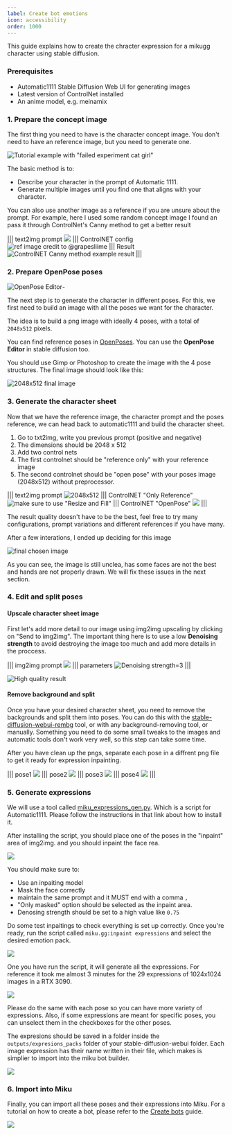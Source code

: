 ```yaml
---
label: Create bot emotions
icon: accessibility
order: 1000
---
```


This guide explains how to create the chracter expression for a mikugg character using stable diffusion.

### Prerequisites

- Automatic1111 Stable Diffusion Web UI for generating images
- Latest version of ControlNet installed
- An anime model, e.g. meinamix

### 1. Prepare the concept image

The first thing you need to have is the character concept image. You don't need to have an reference image, but you need to generate one.

![Tutorial example with "failed experiment cat girl"](/assets/emotion_tutorial_1.jpg)

The basic method is to:

- Describe your character in the prompt of Automatic 1111.
- Generate multiple images until you find one that aligns with your character.

You can also use another image as a reference if you are unsure about the prompt. For example, here I used some random concept image I found an pass it through ControlNet's Canny method to get a better result

||| text2img prompt
![](/assets/emotion_tutorial_2_1.png)
||| ControlNET config
![ref image credit to @grapesliime](/assets/emotion_tutorial_2.png)
||| Result
![ControlNET Canny method example result](/assets/emotion_tutorial_3.png)
|||

### 2. Prepare OpenPose poses

![OpenPose Editor](/assets/emotion_tutorial_4.png)-

The next step is to generate the character in different poses. For this, we first need to build an image with all the poses we want for the character.

The idea is to build a png image with ideally 4 poses, with a total of `2048x512` pixels.

You can find reference poses in [OpenPoses](https://openposes.com/). You can use the **OpenPose Editor** in stable diffusion too.

You should use Gimp or Photoshop to create the image with the 4 pose structures. The final image should look like this:

![2048x512 final image](/assets/emotion_tutorial_4_1.png)

### 3. Generate the character sheet

Now that we have the reference image, the character prompt and the poses reference, we can head back to automatic1111 and build the character sheet.

1. Go to txt2img, write you previous prompt (positive and negative)
2. The dimensions should be 2048 x 512
3. Add two control nets
4. The first controlnet should be "reference only" with your reference image
5. The second controlnet should be "open pose" with your poses image (2048x512) without preprocessor.

||| text2img prompt
![2048x512](/assets/emotion_tutorial_5_1.png)
||| ControlNET "Only Reference"
![make sure to use "Resize and Fill"](/assets/emotion_tutorial_5_2.png)
||| ControlNET "OpenPose"
![](/assets/emotion_tutorial_5_3.png)
|||

The result quality doesn't have to be the best, feel free to try many configurations, prompt variations and different references if you have many.

After a few interations, I ended up deciding for this image

![final chosen image](/assets/emotion_tutorial_6.png)

As you can see, the image is still unclea, has some faces are not the best and hands are not properly drawn. We will fix these issues in the next section.

### 4. Edit and split poses

#### Upscale character sheet image

First let's add more detail to our image using img2img upscaling by clicking on "Send to img2img". The important thing here is to use a low **Denoising strength** to avoid destroying the image too much and add more details in the proccess.

||| img2img prompt
![](/assets/emotion_tutorial_7_1.png)
||| parameters
![Denoising strength=3](/assets/emotion_tutorial_7_2.png)
|||

![High quality result](/assets/emotion_tutorial_7_3.png)

#### Remove background and split

Once you have your desired character sheet, you need to remove the backgrounds and split them into poses. You can do this with the [stable-diffusion-webui-rembg](https://github.com/AUTOMATIC1111/stable-diffusion-webui-rembg) tool, or with any background-removing tool, or manually.
Something you need to do some small tweaks to the images and automatic tools don't work very well, so this step can take some time.

After you have clean up the pngs, separate each pose in a diffrent png file to get it ready for expression inpainting.

||| pose1
![](/assets/emotion_tutorial_7_4_pose1.png)
||| pose2
![](/assets/emotion_tutorial_7_4_pose2.png)
||| pose3
![](/assets/emotion_tutorial_7_4_pose3.png)
||| pose4
![](/assets/emotion_tutorial_7_4_pose4.png)
|||

### 5. Generate expressions

We will use a tool called [miku_expressions_gen.py](https://rentry.org/mikugg-emotions-script). Which is a script for Automatic1111. Please follow the instructions in that link about how to install it.

After installing the script, you should place one of the poses in the "inpaint" area of img2img. and you should inpaint the face rea.

![](/assets/emotion_tutorial_8_1.png)

You should make sure to:

- Use an inpaiting model
- Mask the face correctly
- maintain the same prompt and it MUST end with a comma `, `
- "Only masked" option should be selected as the inpaint area.
- Denosing strength should be set to a high value like `0.75`

Do some test inpaitings to check everything is set up correctly.
Once you're ready, run the script called `miku.gg:inpaint expressions` and select the desired emotion pack.

![](/assets/emotion_tutorial_8_2.png)

One you have run the script, it will generate all the expressions. For reference it took me almost 3 minutes for the 29 expressions of 1024x1024 images in a RTX 3090.

![](/assets/emotion_tutorial_8_3.png)

Please do the same with each pose so you can have more variety of expressions. Also, if some expressions are meant for specific poses, you can unselect them in the checkboxes for the other poses.

The expresions should be saved in a folder inside the `outputs/expresions_packs` folder of your stable-diffusion-webui folder. Each image expression has their name written in their file, which makes is simplier to import into the miku bot builder.

![](/assets/emotion_tutorial_8_4.png)

### 6. Import into Miku

Finally, you can import all these poses and their expressions into Miku.
For a tutorial on how to create a bot, please refer to the [Create bots](/guides/bots/create-bots.md) guide.

![](/assets/emotion_tutorial_9.png)
